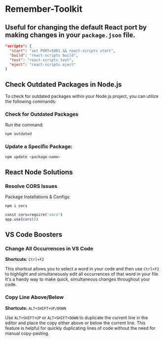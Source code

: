 # Remember-Toolkit

## Useful for changing the default React port by making changes in your `package.json` file.

```json
"scripts": {
  "start": "set PORT=5001 && react-scripts start",
  "build": "react-scripts build",
  "test": "react-scripts test",
  "eject": "react-scripts eject"
}
```
## Check Outdated Packages in Node.js

To check for outdated packages within your Node.js project, you can utilize the following commands:

### Check for Outdated Packages
Run the command:
```bash
npm outdated
```

### Update a Specific Package:
```bash
npm update <package-name>
```
## React Node Solutions

### Resolve CORS Issues
Package Installations & Configs:
```bash
npm i cors
```

```bash
const cors=require('cors')
app.use(cors())
```



## VS Code Boosters

### Change All Occurrences in VS Code

**Shortcuts:** `Ctrl+F2`

This shortcut allows you to select a word in your code and then use `Ctrl+F2` to highlight and simultaneously edit all occurrences of that word in your file. It's a handy way to make quick, simultaneous changes throughout your code.

### Copy Line Above/Below

**Shortcuts:** `ALT+SHIFT+UP/DOWN`

Use `ALT+SHIFT+UP` or `ALT+SHIFT+DOWN` to duplicate the current line in the editor and place the copy either above or below the current line. This feature is helpful for quickly duplicating lines of code without the need for manual copy-pasting.




